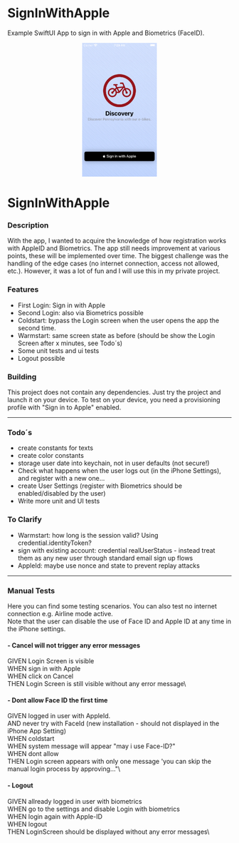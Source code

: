 # SignInWithApple

Example SwiftUI App to sign in with Apple and Biometrics (FaceID).

<p align="center">
<img height="300" src="https://github.com/HVonWeg/SignInWithApple/blob/main/login.png" />
</p>

# SignInWithApple


### Description
With the app, I wanted to acquire the knowledge of how registration works with AppleID and Biometrics.
The app still needs improvement at various points, these will be implemented over time.
The biggest challenge was the handling of the edge cases (no internet connection, access not allowed, etc.).
However, it was a lot of fun and I will use this in my private project.

### Features
* First Login: Sign in with Apple
* Second Login: also via Biometrics possible
* Coldstart: bypass the Login screen when the user opens the app the second time.
* Warmstart: same screen state as before (should be show the Login Screen after x minutes, see Todo´s)
* Some unit tests and ui tests
* Logout possible

### Building

This project does not contain any dependencies. Just try the project and launch it on your device. To test on your device, you need a provisioning profile with "Sign in to Apple" enabled.

---

### Todo´s
* create constants for texts
* create color constants
* storage user date into keychain, not in user defaults (not secure!)
* Check what happens when the user logs out (in the iPhone Settings), and register with a new one...
* create User Settings (register with Biometrics should be enabled/disabled by the user)
* Write more unit and UI tests

### To Clarify
* Warmstart: how long is the session valid? Using credential.identityToken?
* sign with existing account: credential realUserStatus - instead treat them as any new user through standard email sign up flows
* AppleId: maybe use nonce and state to prevent replay attacks

---

### Manual Tests
Here you can find some testing scenarios. You can also test no internet connection e.g. Airline mode active.\
Note that the user can disable the use of Face ID and Apple ID at any time in the iPhone settings.

#### - Cancel will not trigger any error messages
GIVEN Login Screen is visible\
WHEN sign in with Apple\
WHEN click on Cancel\
THEN Login Screen is still visible without any error message\

#### - Dont allow Face ID the first time
GIVEN logged in user with AppleId.\
AND never try  with FaceId (new installation - should not displayed in the iPhone App Setting)\
WHEN coldstart\
WHEN system message will appear "may i use Face-ID?"\
WHEN dont allow\
THEN Login screen appears with only one message 'you can skip the manual login process by approving..."\

#### - Logout
GIVEN allready logged in user with biometrics\
WHEN go to the settings and disable Login with biometrics\
WHEN login again with Apple-ID\
WHEN logout\
THEN LoginScreen should be displayed without any error messages\
